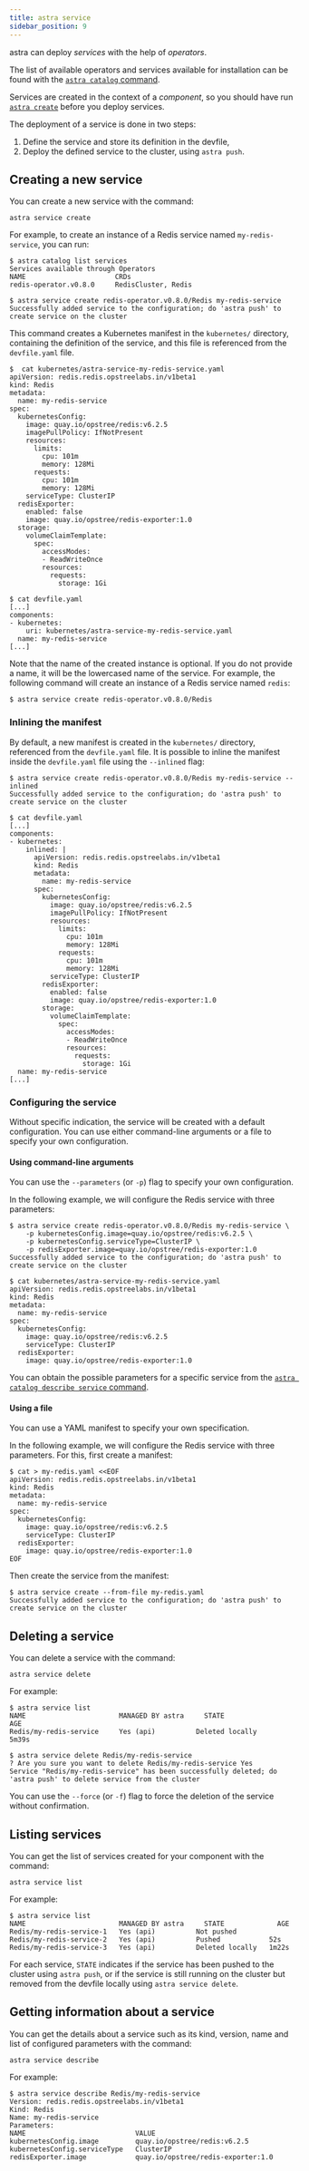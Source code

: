 ```yaml
---
title: astra service
sidebar_position: 9
---
```


astra can deploy *services* with the help of *operators*.

The list of available operators and services available for installation can be found with the [`astra catalog` command](../command-reference/catalog).

Services are created in the context of a *component*, so you should have run [`astra create`](../command-reference/create) before you deploy services.

The deployment of a service is done in two steps:
1. Define the service and store its definition in the devfile,
2. Deploy the defined service to the cluster, using `astra push`.

## Creating a new service

You can create a new service with the command:

```
astra service create
```

For example, to create an instance of a Redis service named `my-redis-service`, you can run:

```
$ astra catalog list services
Services available through Operators
NAME                      CRDs
redis-operator.v0.8.0     RedisCluster, Redis

$ astra service create redis-operator.v0.8.0/Redis my-redis-service
Successfully added service to the configuration; do 'astra push' to create service on the cluster
```

This command creates a Kubernetes manifest in the `kubernetes/` directory, containing the definition of the service, and this file is referenced from the `devfile.yaml` file.

```
$  cat kubernetes/astra-service-my-redis-service.yaml 
apiVersion: redis.redis.opstreelabs.in/v1beta1
kind: Redis
metadata:
  name: my-redis-service
spec:
  kubernetesConfig:
    image: quay.io/opstree/redis:v6.2.5
    imagePullPolicy: IfNotPresent
    resources:
      limits:
        cpu: 101m
        memory: 128Mi
      requests:
        cpu: 101m
        memory: 128Mi
    serviceType: ClusterIP
  redisExporter:
    enabled: false
    image: quay.io/opstree/redis-exporter:1.0
  storage:
    volumeClaimTemplate:
      spec:
        accessModes:
        - ReadWriteOnce
        resources:
          requests:
            storage: 1Gi
```

```
$ cat devfile.yaml
[...]
components:
- kubernetes:
    uri: kubernetes/astra-service-my-redis-service.yaml
  name: my-redis-service
[...]
```

Note that the name of the created instance is optional. If you do not provide a name, it will be the lowercased name of the service. For example, the following command will create an instance of a Redis service named `redis`:

```
$ astra service create redis-operator.v0.8.0/Redis
```

### Inlining the manifest

By default, a new manifest is created in the `kubernetes/` directory, referenced from the `devfile.yaml` file. It is possible to inline the manifest inside the `devfile.yaml` file using the `--inlined` flag:

```
$ astra service create redis-operator.v0.8.0/Redis my-redis-service --inlined
Successfully added service to the configuration; do 'astra push' to create service on the cluster

$ cat devfile.yaml
[...]
components:
- kubernetes:
    inlined: |
      apiVersion: redis.redis.opstreelabs.in/v1beta1
      kind: Redis
      metadata:
        name: my-redis-service
      spec:
        kubernetesConfig:
          image: quay.io/opstree/redis:v6.2.5
          imagePullPolicy: IfNotPresent
          resources:
            limits:
              cpu: 101m
              memory: 128Mi
            requests:
              cpu: 101m
              memory: 128Mi
          serviceType: ClusterIP
        redisExporter:
          enabled: false
          image: quay.io/opstree/redis-exporter:1.0
        storage:
          volumeClaimTemplate:
            spec:
              accessModes:
              - ReadWriteOnce
              resources:
                requests:
                  storage: 1Gi
  name: my-redis-service
[...]
```

### Configuring the service

Without specific indication, the service will be created with a default configuration. You can use either command-line arguments or a file to specify your own configuration.

#### Using command-line arguments

You can use the `--parameters` (or `-p`) flag to specify your own configuration.

In the following example, we will configure the Redis service with three parameters:

```
$ astra service create redis-operator.v0.8.0/Redis my-redis-service \
    -p kubernetesConfig.image=quay.io/opstree/redis:v6.2.5 \
    -p kubernetesConfig.serviceType=ClusterIP \
    -p redisExporter.image=quay.io/opstree/redis-exporter:1.0
Successfully added service to the configuration; do 'astra push' to create service on the cluster

$ cat kubernetes/astra-service-my-redis-service.yaml 
apiVersion: redis.redis.opstreelabs.in/v1beta1
kind: Redis
metadata:
  name: my-redis-service
spec:
  kubernetesConfig:
    image: quay.io/opstree/redis:v6.2.5
    serviceType: ClusterIP
  redisExporter:
    image: quay.io/opstree/redis-exporter:1.0
```

You can obtain the possible parameters for a specific service from the [`astra catalog describe service` command](../command-reference/catalog/#getting-information-about-a-service).

#### Using a file

You can use a YAML manifest to specify your own specification.

In the following example, we will configure the Redis service with three parameters. For this, first create a manifest:

```
$ cat > my-redis.yaml <<EOF
apiVersion: redis.redis.opstreelabs.in/v1beta1
kind: Redis
metadata:
  name: my-redis-service
spec:
  kubernetesConfig:
    image: quay.io/opstree/redis:v6.2.5
    serviceType: ClusterIP
  redisExporter:
    image: quay.io/opstree/redis-exporter:1.0
EOF
```

Then create the service from the manifest:

```
$ astra service create --from-file my-redis.yaml
Successfully added service to the configuration; do 'astra push' to create service on the cluster
```

## Deleting a service

You can delete a service with the command:

```
astra service delete
```

For example:

```
$ astra service list
NAME                       MANAGED BY astra     STATE               AGE
Redis/my-redis-service     Yes (api)          Deleted locally     5m39s

$ astra service delete Redis/my-redis-service
? Are you sure you want to delete Redis/my-redis-service Yes
Service "Redis/my-redis-service" has been successfully deleted; do 'astra push' to delete service from the cluster
```

You can use the `--force` (or `-f`) flag to force the deletion of the service without confirmation.

## Listing services

You can get the list of services created for your component with the command:

```
astra service list
```

For example:

```
$ astra service list
NAME                       MANAGED BY astra     STATE             AGE
Redis/my-redis-service-1   Yes (api)          Not pushed     
Redis/my-redis-service-2   Yes (api)          Pushed            52s
Redis/my-redis-service-3   Yes (api)          Deleted locally   1m22s
```

For each service, `STATE` indicates if the service has been pushed to the cluster using `astra push`, or if the service is still running on the cluster but removed from the devfile locally using `astra service delete`.

## Getting information about a service

You can get the details about a service such as its kind, version, name and list of configured parameters with the command:

```
astra service describe
```


For example:

```
$ astra service describe Redis/my-redis-service
Version: redis.redis.opstreelabs.in/v1beta1
Kind: Redis
Name: my-redis-service
Parameters:
NAME                           VALUE
kubernetesConfig.image         quay.io/opstree/redis:v6.2.5
kubernetesConfig.serviceType   ClusterIP
redisExporter.image            quay.io/opstree/redis-exporter:1.0
```
